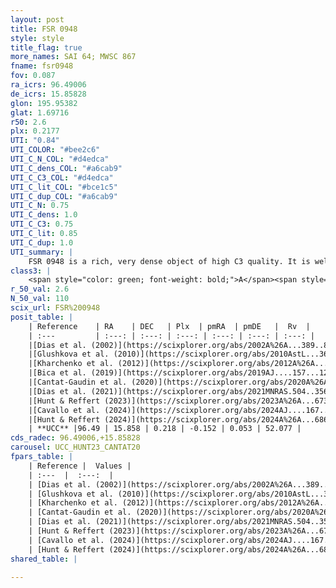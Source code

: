 ```yaml
---
layout: post
title: FSR 0948
style: style
title_flag: true
more_names: SAI 64; MWSC 867
fname: fsr0948
fov: 0.087
ra_icrs: 96.49006
de_icrs: 15.85828
glon: 195.95382
glat: 1.69716
r50: 2.6
plx: 0.2177
UTI: "0.84"
UTI_COLOR: "#bee2c6"
UTI_C_N_COL: "#d4edca"
UTI_C_dens_COL: "#a6cab9"
UTI_C_C3_COL: "#d4edca"
UTI_C_lit_COL: "#bce1c5"
UTI_C_dup_COL: "#a6cab9"
UTI_C_N: 0.75
UTI_C_dens: 1.0
UTI_C_C3: 0.75
UTI_C_lit: 0.85
UTI_C_dup: 1.0
UTI_summary: |
    FSR 0948 is a rich, very dense object of high C3 quality. It is well-studied in the literature.
class3: |
    <span style="color: green; font-weight: bold;">A</span><span style="color: #FFC300; font-weight: bold;">B</span>
r_50_val: 2.6
N_50_val: 110
scix_url: FSR%200948
posit_table: |
    | Reference    | RA    | DEC   | Plx  | pmRA  | pmDE   |  Rv  |
    | :---         | :---: | :---: | :---: | :---: | :---: | :---: |
    |[Dias et al. (2002)](https://scixplorer.org/abs/2002A%26A...389..871D) | 96.471 | 15.861 | -- | 0.42 | -0.94 | -- |
    |[Glushkova et al. (2010)](https://scixplorer.org/abs/2010AstL...36...75G) | 96.483 | 15.861 | -- | -- | -- | -- |
    |[Kharchenko et al. (2012)](https://scixplorer.org/abs/2012A%26A...543A.156K) | 96.468 | 15.86 | -- | -0.48 | -4.27 | -- |
    |[Bica et al. (2019)](https://scixplorer.org/abs/2019AJ....157...12B) | 96.495 | 15.855 | -- | -- | -- | -- |
    |[Cantat-Gaudin et al. (2020)](https://scixplorer.org/abs/2020A%26A...640A...1C) | 96.48 | 15.859 | 0.2 | -0.132 | 0.051 | -- |
    |[Dias et al. (2021)](https://scixplorer.org/abs/2021MNRAS.504..356D) | 96.476 | 15.868 | 0.202 | -0.113 | 0.045 | -- |
    |[Hunt & Reffert (2023)](https://scixplorer.org/abs/2023A%26A...673A.114H) | 96.483 | 15.855 | 0.22 | -0.151 | 0.046 | 44.467 |
    |[Cavallo et al. (2024)](https://scixplorer.org/abs/2024AJ....167...12C) | 96.481 | 15.863 | 0.22 | -- | -- | -- |
    |[Hunt & Reffert (2024)](https://scixplorer.org/abs/2024A%26A...686A..42H) | 96.483 | 15.855 | 0.22 | -0.151 | 0.046 | 44.467 |
    | **UCC** |96.49 | 15.858 | 0.218 | -0.152 | 0.053 | 52.077 | 
cds_radec: 96.49006,+15.85828
carousel: UCC_HUNT23_CANTAT20
fpars_table: |
    | Reference |  Values |
    | :---  |  :---:  |
    | [Dias et al. (2002)](https://scixplorer.org/abs/2002A%26A...389..871D) | `E(B-V)=0.08, Dist=2330.0, Age=9.0` |
    | [Glushkova et al. (2010)](https://scixplorer.org/abs/2010AstL...36...75G) | `E(B-V)=0.08, Dm=11.84, Age=9.0` |
    | [Kharchenko et al. (2012)](https://scixplorer.org/abs/2012A%26A...543A.156K) | `e_bv=0.375, distance=2991, log_age=8.78` |
    | [Cantat-Gaudin et al. (2020)](https://scixplorer.org/abs/2020A%26A...640A...1C) | `AVNN=1.24, DMNN=13.06, AgeNN=8.73` |
    | [Dias et al. (2021)](https://scixplorer.org/abs/2021MNRAS.504..356D) | `Av=1.775, Dist=3418, logage=8.694, [Fe/H]=-0.255` |
    | [Hunt & Reffert (2023)](https://scixplorer.org/abs/2023A%26A...673A.114H) | `AV50=1.178, diffAV50=0.802, MOD50=13.001, logAge50=8.687` |
    | [Cavallo et al. (2024)](https://scixplorer.org/abs/2024AJ....167...12C) | `AV50=1.9, dMod50=12.8, logAge50=8.44, [Fe/H]50=-0.19` |
    | [Hunt & Reffert (2024)](https://scixplorer.org/abs/2024A%26A...686A..42H) | `MassJ=595.892` |
shared_table: |
    
---
```

